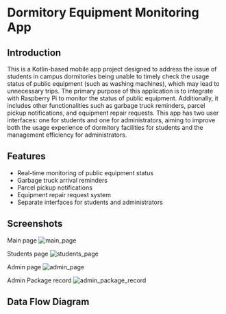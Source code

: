 # Dormitory Equipment Monitoring App

## Introduction
This is a Kotlin-based mobile app project designed to address the issue of students in campus dormitories being unable to timely check the usage status of public equipment (such as washing machines), which may lead to unnecessary trips. The primary purpose of this application is to integrate with Raspberry Pi to monitor the status of public equipment. Additionally, it includes other functionalities such as garbage truck reminders, parcel pickup notifications, and equipment repair requests. This app has two user interfaces: one for students and one for administrators, aiming to improve both the usage experience of dormitory facilities for students and the management efficiency for administrators.


## Features
- Real-time monitoring of public equipment status
- Garbage truck arrival reminders
- Parcel pickup notifications
- Equipment repair request system
- Separate interfaces for students and administrators

## Screenshots
Main page
![main_page](image/mainpage.png)

Students page
![students_page](image/studentpage.png)

Admin page
![admin_page](image/adminpage.png)

Admin Package record
![admin_package_record](image/admin_package_record.png)

## Data Flow Diagram
